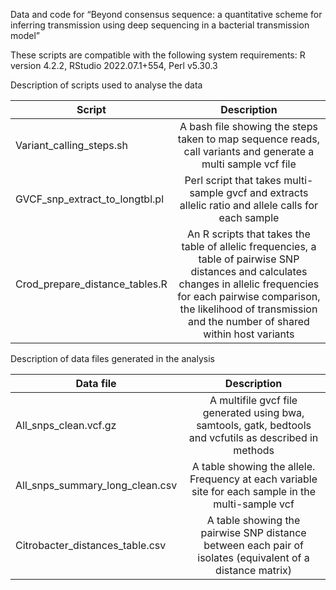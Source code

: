 Data and code for “Beyond consensus sequence: a quantitative scheme for inferring transmission using deep sequencing in a bacterial transmission model”


These scripts are compatible with the following system requirements:
R version 4.2.2, RStudio 2022.07.1+554, Perl v5.30.3

Description of scripts used to analyse the data

| Script       | Description|
| ------------- |:-------------:| 
|Variant_calling_steps.sh| A bash file showing the steps taken to map sequence reads, call variants and generate a multi sample vcf file|
| GVCF_snp_extract_to_longtbl.pl| Perl script that takes multi-sample gvcf and extracts allelic ratio and allele calls for each sample|
| Crod_prepare_distance_tables.R| An R scripts that takes the table of allelic frequencies, a table of pairwise SNP distances and calculates changes in allelic frequencies for each pairwise comparison, the likelihood of transmission and the number of shared within host variants|


Description of data files generated in the analysis

| Data file     | Description     | 
| ------------- |:-------------:| 
| All_snps_clean.vcf.gz| A multifile gvcf file generated using bwa, samtools, gatk, bedtools and vcfutils as described in methods| 
| All_snps_summary_long_clean.csv| A table showing the allele. Frequency at each variable site for each sample in the multi-sample vcf| 
| Citrobacter_distances_table.csv| A table showing the pairwise SNP distance between each pair of isolates (equivalent of a distance matrix) | 

